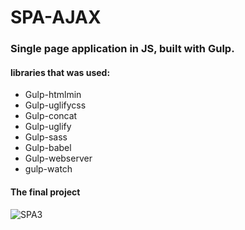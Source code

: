 # SPA-AJAX
### Single page application in JS, built with Gulp.

#### libraries that was used:
* Gulp-htmlmin
* Gulp-uglifycss
* Gulp-concat
* Gulp-uglify
* Gulp-sass
* Gulp-babel
* Gulp-webserver
* gulp-watch

#### The final project

![SPA3](https://user-images.githubusercontent.com/68708850/88978958-0d1b2980-d297-11ea-8bb7-767d6c993fa6.gif)

